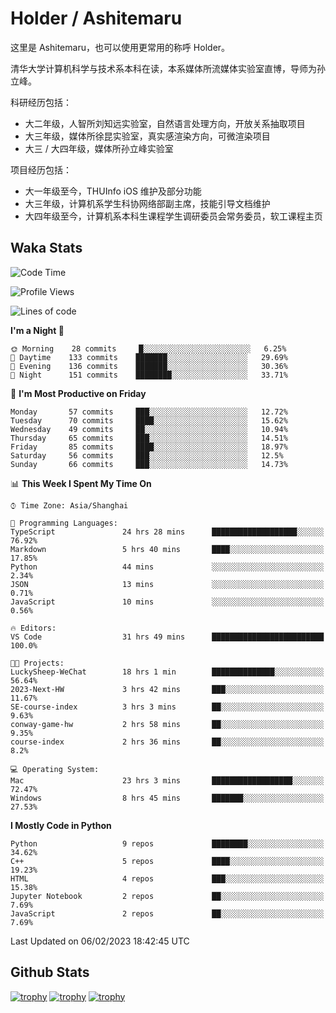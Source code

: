 # Holder / Ashitemaru

这里是 Ashitemaru，也可以使用更常用的称呼 Holder。

清华大学计算机科学与技术系本科在读，本系媒体所流媒体实验室直博，导师为孙立峰。

科研经历包括：

- 大二年级，人智所刘知远实验室，自然语言处理方向，开放关系抽取项目
- 大三年级，媒体所徐昆实验室，真实感渲染方向，可微渲染项目
- 大三 / 大四年级，媒体所孙立峰实验室

项目经历包括：

- 大一年级至今，THUInfo iOS 维护及部分功能
- 大三年级，计算机系学生科协网络部副主席，技能引导文档维护
- 大四年级至今，计算机系本科生课程学生调研委员会常务委员，软工课程主页

## Waka Stats

<!--START_SECTION:waka-->
![Code Time](http://img.shields.io/badge/Code%20Time-484%20hrs%2034%20mins-blue)

![Profile Views](http://img.shields.io/badge/Profile%20Views-0-blue)

![Lines of code](https://img.shields.io/badge/From%20Hello%20World%20I%27ve%20Written-319%20Thousand%20lines%20of%20code-blue)

**I'm a Night 🦉** 

```text
🌞 Morning    28 commits     █░░░░░░░░░░░░░░░░░░░░░░░░   6.25% 
🌆 Daytime    133 commits    ███████░░░░░░░░░░░░░░░░░░   29.69% 
🌃 Evening    136 commits    ███████░░░░░░░░░░░░░░░░░░   30.36% 
🌙 Night      151 commits    ████████░░░░░░░░░░░░░░░░░   33.71%

```
📅 **I'm Most Productive on Friday** 

```text
Monday       57 commits     ███░░░░░░░░░░░░░░░░░░░░░░   12.72% 
Tuesday      70 commits     ████░░░░░░░░░░░░░░░░░░░░░   15.62% 
Wednesday    49 commits     ██░░░░░░░░░░░░░░░░░░░░░░░   10.94% 
Thursday     65 commits     ███░░░░░░░░░░░░░░░░░░░░░░   14.51% 
Friday       85 commits     ████░░░░░░░░░░░░░░░░░░░░░   18.97% 
Saturday     56 commits     ███░░░░░░░░░░░░░░░░░░░░░░   12.5% 
Sunday       66 commits     ███░░░░░░░░░░░░░░░░░░░░░░   14.73%

```


📊 **This Week I Spent My Time On** 

```text
⌚︎ Time Zone: Asia/Shanghai

💬 Programming Languages: 
TypeScript               24 hrs 28 mins      ███████████████████░░░░░░   76.92% 
Markdown                 5 hrs 40 mins       ████░░░░░░░░░░░░░░░░░░░░░   17.85% 
Python                   44 mins             ░░░░░░░░░░░░░░░░░░░░░░░░░   2.34% 
JSON                     13 mins             ░░░░░░░░░░░░░░░░░░░░░░░░░   0.71% 
JavaScript               10 mins             ░░░░░░░░░░░░░░░░░░░░░░░░░   0.56%

🔥 Editors: 
VS Code                  31 hrs 49 mins      █████████████████████████   100.0%

🐱‍💻 Projects: 
LuckySheep-WeChat        18 hrs 1 min        ██████████████░░░░░░░░░░░   56.64% 
2023-Next-HW             3 hrs 42 mins       ███░░░░░░░░░░░░░░░░░░░░░░   11.67% 
SE-course-index          3 hrs 3 mins        ██░░░░░░░░░░░░░░░░░░░░░░░   9.63% 
conway-game-hw           2 hrs 58 mins       ██░░░░░░░░░░░░░░░░░░░░░░░   9.35% 
course-index             2 hrs 36 mins       ██░░░░░░░░░░░░░░░░░░░░░░░   8.2%

💻 Operating System: 
Mac                      23 hrs 3 mins       ██████████████████░░░░░░░   72.47% 
Windows                  8 hrs 45 mins       ███████░░░░░░░░░░░░░░░░░░   27.53%

```

**I Mostly Code in Python** 

```text
Python                   9 repos             ████████░░░░░░░░░░░░░░░░░   34.62% 
C++                      5 repos             ████░░░░░░░░░░░░░░░░░░░░░   19.23% 
HTML                     4 repos             ███░░░░░░░░░░░░░░░░░░░░░░   15.38% 
Jupyter Notebook         2 repos             ██░░░░░░░░░░░░░░░░░░░░░░░   7.69% 
JavaScript               2 repos             ██░░░░░░░░░░░░░░░░░░░░░░░   7.69%

```



 Last Updated on 06/02/2023 18:42:45 UTC
<!--END_SECTION:waka-->

## Github Stats

[![trophy](https://github-profile-trophy.vercel.app/?username=Ashitemaru&column=7)](https://github.com/Ashitemaru)
[![trophy](https://github-readme-stats.vercel.app/api?username=Ashitemaru&show_icons=true&include_all_commits=true)](https://github.com/Ashitemaru)
[![trophy](https://github-readme-stats.vercel.app/api/top-langs/?username=Ashitemaru&layout=compact)](https://github.com/Ashitemaru)

<!--
**Ashitemaru/Ashitemaru** is a ✨ _special_ ✨ repository because its `README.md` (this file) appears on your GitHub profile.

Here are some ideas to get you started:

- 🔭 I’m currently working on ...
- 🌱 I’m currently learning ...
- 👯 I’m looking to collaborate on ...
- 🤔 I’m looking for help with ...
- 💬 Ask me about ...
- 📫 How to reach me: ...
- 😄 Pronouns: ...
- ⚡ Fun fact: ...
-->
